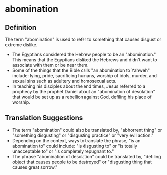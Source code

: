 # abomination

## Definition

The term "abomination" is used to refer to something that causes disgust or extreme dislike.

* The Egyptians considered the Hebrew people to be an "abomination." This means that the Egyptians disliked the Hebrews and didn't want to associate with them or be near them.
* Some of the things that the Bible calls "an abomination to Yahweh" include: lying, pride, sacrificing humans, worship of idols, murder, and sexual sins such as adultery and homosexual acts.
* In teaching his disciples about the end times, Jesus referred to a prophecy by the prophet Daniel about an "abomination of desolation" that would be set up as a rebellion against God, defiling his place of worship.


## Translation Suggestions



* The term "abomination" could also be translated by, "abhorrent thing" or "something disgusting" or "disgusting practice" or "very evil action."
* Depending on the context, ways to translate the phrase, "is an abomination to" could include: "is disgusting to" or "is totally unacceptable to" or "is completely repugnant to."
* The phrase "abomination of desolation" could be translated by, "defiling object that causes people to be destroyed" or "disgusting thing that causes great sorrow."